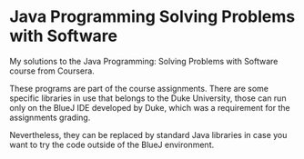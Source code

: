 # Java Programming Solving Problems with Software

My solutions to the Java Programming: Solving Problems with Software course from Coursera. 

These programs are part of the course assignments. There are some specific libraries in use that belongs to the Duke University, those can run only on the BlueJ IDE developed by Duke, which was a requirement for the assignments grading.

Nevertheless, they can be replaced by standard Java libraries in case you want to try the code outside of the BlueJ environment.